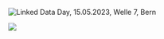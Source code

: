 ![Linked Data Day, 15.05.2023, Welle 7, Bern](/static-assets/img/linked-data-day-2024-fr.png)

![   ](/static-assets/img/white-space2.jpg)
